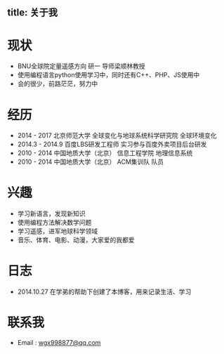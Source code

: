 title:  关于我
--------------  
# 现状
- BNU全球院定量遥感方向 研一 导师梁顺林教授
- 使用编程语言python使用学习中，同时还有C++、PHP、JS使用中
- 会的很少，前路茫茫，努力中

 
# 经历
- 2014 - 2017 北京师范大学 全球变化与地球系统科学研究院 全球环境变化
- 2014.3 - 2014.9 百度LBS研发工程师 实习参与百度外卖项目后台研发
- 2010 - 2014 中国地质大学（北京） 信息工程学院 地理信息系统
- 2010 - 2014 中国地质大学（北京） ACM集训队 队员  


# 兴趣
- 学习新语言，发现新知识 
- 使用编程方法解决数学问题 
- 学习遥感，进军地球科学领域
- 音乐、体育、电影、动漫，大家爱的我都爱  


# 日志
- 2014.10.27 在学弟的帮助下创建了本博客，用来记录生活、学习  


# 联系我
- Email : <wgx998877@qq.com>

